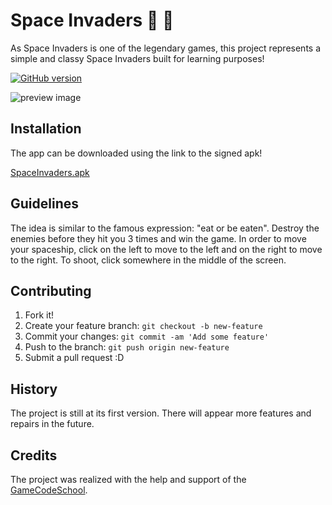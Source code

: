 # Space Invaders 🚀 👾

As Space Invaders is one of the legendary games, this project represents a simple and classy Space Invaders built for learning purposes!

[![GitHub version](https://badge.fury.io/gh/AlexProdrom%2Fspace-invaders.svg)](https://github.com/AlexProdrom/space-invaders/releases)

![preview image](https://github.com/AlexProdrom/space-invaders/blob/master/docs/preview_image.png)

## Installation

The app can be downloaded using the link to the signed apk!

[SpaceInvaders.apk](https://drive.google.com/open?id=0B2fJUErufFxMVEpaMGYwZXU4WW8)

## Guidelines

The idea is similar to the famous expression: "eat or be eaten". Destroy the enemies before they hit you 3 times and win the game.
In order to move your spaceship, click on the left to move to the left and on the right to move to the right. To shoot, click somewhere in the middle of the screen.

## Contributing

1. Fork it!
2. Create your feature branch: `git checkout -b new-feature`
3. Commit your changes: `git commit -am 'Add some feature'`
4. Push to the branch: `git push origin new-feature`
5. Submit a pull request :D

## History

The project is still at its first version. There will appear more features and repairs in the future.

## Credits

The project was realized with the help and support of the [GameCodeSchool](http://gamecodeschool.com/android/coding-a-space-invaders-game/).
